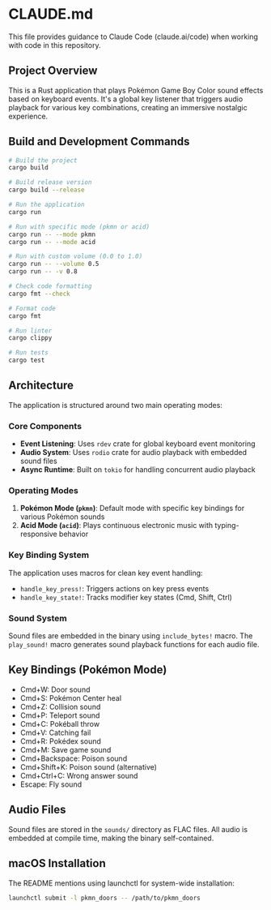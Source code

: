 # CLAUDE.md

This file provides guidance to Claude Code (claude.ai/code) when working with code in this repository.

## Project Overview

This is a Rust application that plays Pokémon Game Boy Color sound effects based on keyboard events. It's a global key listener that triggers audio playback for various key combinations, creating an immersive nostalgic experience.

## Build and Development Commands

```bash
# Build the project
cargo build

# Build release version
cargo build --release

# Run the application
cargo run

# Run with specific mode (pkmn or acid)
cargo run -- --mode pkmn
cargo run -- --mode acid

# Run with custom volume (0.0 to 1.0)
cargo run -- --volume 0.5
cargo run -- -v 0.8

# Check code formatting
cargo fmt --check

# Format code
cargo fmt

# Run linter
cargo clippy

# Run tests
cargo test
```

## Architecture

The application is structured around two main operating modes:

### Core Components

- **Event Listening**: Uses `rdev` crate for global keyboard event monitoring
- **Audio System**: Uses `rodio` crate for audio playback with embedded sound files
- **Async Runtime**: Built on `tokio` for handling concurrent audio playback

### Operating Modes

1. **Pokémon Mode (`pkmn`)**: Default mode with specific key bindings for various Pokémon sounds
2. **Acid Mode (`acid`)**: Plays continuous electronic music with typing-responsive behavior

### Key Binding System

The application uses macros for clean key event handling:
- `handle_key_press!`: Triggers actions on key press events
- `handle_key_state!`: Tracks modifier key states (Cmd, Shift, Ctrl)

### Sound System

Sound files are embedded in the binary using `include_bytes!` macro. The `play_sound!` macro generates sound playback functions for each audio file.

## Key Bindings (Pokémon Mode)

- Cmd+W: Door sound
- Cmd+S: Pokémon Center heal
- Cmd+Z: Collision sound
- Cmd+P: Teleport sound
- Cmd+C: Pokéball throw
- Cmd+V: Catching fail
- Cmd+R: Pokédex sound
- Cmd+M: Save game sound
- Cmd+Backspace: Poison sound
- Cmd+Shift+K: Poison sound (alternative)
- Cmd+Ctrl+C: Wrong answer sound
- Escape: Fly sound

## Audio Files

Sound files are stored in the `sounds/` directory as FLAC files. All audio is embedded at compile time, making the binary self-contained.

## macOS Installation

The README mentions using launchctl for system-wide installation:
```bash
launchctl submit -l pkmn_doors -- /path/to/pkmn_doors
```